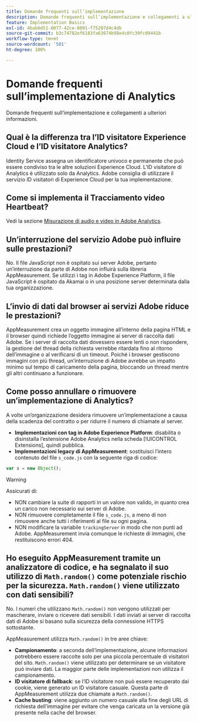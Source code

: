 ```yaml
---
title: Domande frequenti sull’implementazione
description: Domande frequenti sull’implementazione e collegamenti a ulteriori informazioni.
feature: Implementation Basics
exl-id: 4bab6d51-0077-42ce-8091-f75207d4c4db
source-git-commit: b3c74782ef6183fa63674b98e4c0fc39fc09441b
workflow-type: tm+mt
source-wordcount: '501'
ht-degree: 100%

---
```


# Domande frequenti sull’implementazione di Analytics

Domande frequenti sull’implementazione e collegamenti a ulteriori informazioni.

## Qual è la differenza tra l’ID visitatore Experience Cloud e l’ID visitatore Analytics?

Identity Service assegna un identificatore univoco e permanente che può essere condiviso tra le altre soluzioni Experience Cloud. L’ID visitatore di Analytics è utilizzato solo da Analytics. Adobe consiglia di utilizzare il servizio ID visitatori di Experience Cloud per la tua implementazione.

## Come si implementa il Tracciamento video Heartbeat?

Vedi la sezione [Misurazione di audio e video in Adobe Analytics](https://experienceleague.adobe.com/docs/media-analytics/using/media-overview.html?lang=it).

## Un’interruzione del servizio Adobe può influire sulle prestazioni?

No. Il file JavaScript non è ospitato sui server Adobe, pertanto un’interruzione da parte di Adobe non influirà sulla libreria AppMeasurement. Se utilizzi i tag in Adobe Experience Platform, il file JavaScript è ospitato da Akamai o in una posizione server determinata dalla tua organizzazione.

## L’invio di dati dal browser ai servizi Adobe riduce le prestazioni?

AppMeasurement crea un oggetto immagine all’interno della pagina HTML e il browser quindi richiede l’oggetto immagine ai server di raccolta dati Adobe. Se i server di raccolta dati dovessero essere lenti o non rispondere, la gestione del thread della richiesta verrebbe ritardata fino al ritorno dell’immagine o al verificarsi di un timeout. Poiché i browser gestiscono immagini con più thread, un’interruzione di Adobe avrebbe un impatto minimo sul tempo di caricamento della pagina, bloccando un thread mentre gli altri continuano a funzionare.

## Come posso annullare o rimuovere un’implementazione di Analytics?

A volte un’organizzazione desidera rimuovere un’implementazione a causa della scadenza del contratto o per ridurre il numero di chiamate al server.

* **Implementazioni con tag in Adobe Experience Platform**: disabilita o disinstalla l’estensione Adobe Analytics nella scheda [!UICONTROL Extensions], quindi pubblica.
* **Implementazioni legacy di AppMeasurement**: sostituisci l’intero contenuto del file `s_code.js` con la seguente riga di codice:

```js
var s = new Object();
```

>[!WARNING]
>
>Assicurati di:
>
>* NON cambiare la suite di rapporti in un valore non valido, in quanto crea un carico non necessario sui server di Adobe.
>* NON rimuovere completamente il file `s_code.js`, a meno di non rimuovere anche tutti i riferimenti al file su ogni pagina.
>* NON modificare la variabile `trackingServer` in modo che non punti ad Adobe. AppMeasurement invia comunque le richieste di immagini, che restituiscono errori 404.


## Ho eseguito AppMeasurement tramite un analizzatore di codice, e ha segnalato il suo utilizzo di `Math.random()` come potenziale rischio per la sicurezza. `Math.random()` viene utilizzato con dati sensibili?

No. I numeri che utilizzano `Math.random()` non vengono utilizzati per mascherare, inviare o ricevere dati sensibili. I dati inviati ai server di raccolta dati di Adobe si basano sulla sicurezza della connessione HTTPS sottostante. <!-- AN-173590 -->

AppMeasurement utilizza `Math.random()` in tre aree chiave:

* **Campionamento**: a seconda dell’implementazione, alcune informazioni potrebbero essere raccolte solo per una piccola percentuale di visitatori del sito. `Math.random()` viene utilizzato per determinare se un visitatore può inviare dati. La maggior parte delle implementazioni non utilizza il campionamento.
* **ID visitatore di fallback**: se l’ID visitatore non può essere recuperato dai cookie, viene generato un ID visitatore casuale. Questa parte di AppMeasurement utilizza due chiamate a `Math.random()`.
* **Cache busting**: viene aggiunto un numero casuale alla fine degli URL di richiesta dell’immagine per evitare che venga caricata un la versione già presente nella cache del browser.
